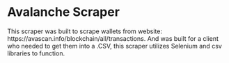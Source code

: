 # Avalanche Scraper

<p>This scraper was built to scrape wallets from website: https://avascan.info/blockchain/all/transactions. And was built for a client who needed to get them into a .CSV, this scraper utilizes Selenium and csv libraries to function. </p>
